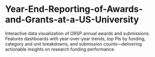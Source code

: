# Year-End-Reporting-of-Awards-and-Grants-at-a-US-University
Interactive data visualization of ORSP annual awards and submissions. Features dashboards with year-over-year trends, top PIs by funding, category and unit breakdowns, and submission counts—delivering actionable insights on research funding performance.
